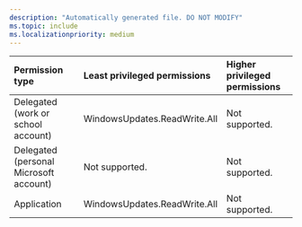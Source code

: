 ```yaml
---
description: "Automatically generated file. DO NOT MODIFY"
ms.topic: include
ms.localizationpriority: medium
---
```


|Permission type|Least privileged permissions|Higher privileged permissions|
|:---|:---|:---|
|Delegated (work or school account)|WindowsUpdates.ReadWrite.All|Not supported.|
|Delegated (personal Microsoft account)|Not supported.|Not supported.|
|Application|WindowsUpdates.ReadWrite.All|Not supported.|

